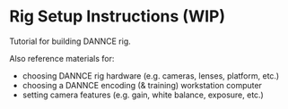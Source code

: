# Rig Setup Instructions (WIP)

Tutorial for building DANNCE rig.

Also reference materials for:
- choosing DANNCE rig hardware (e.g. cameras, lenses, platform, etc.)
- choosing a DANNCE encoding (& training) workstation computer
- setting camera features (e.g. gain, white balance, exposure, etc.)
